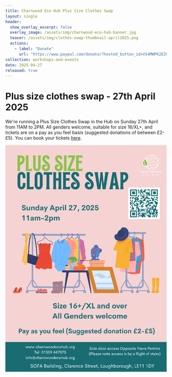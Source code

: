 ```yaml
---
title: Charnwood Eco Hub Plus Size Clothes Swap
layout: single
header:
  show_overlay_excerpt: false
  overlay_image: /assets/img/charnwood-eco-hub-banner.jpg
  teaser: /assets/img/clothes-swap-thumbnail-april2025.png
  actions:
    - label: "Donate"
      url: "https://www.paypal.com/donate/?hosted_button_id=V54MWPK2EZGPY"
collection: workshops-and-events
date: 2025-04-27
released: true
---
```

# Plus size clothes swap - 27th April 2025
 
We're running a Plus Size Clothes Swap in the Hub on Sunday 27th April from 11AM to 2PM. All genders welcome, suitable for size 16/XL+, and tickets are on a pay as you feel basis (suggested donations of between £2-£5).  You can book your tickets [here](https://pay.sumup.com/b2c/QOPDM899).

[![Plus size clothes swap poster](/assets/img/clothes-swap-april2025.png)](https://pay.sumup.com/b2c/QOPDM899)

